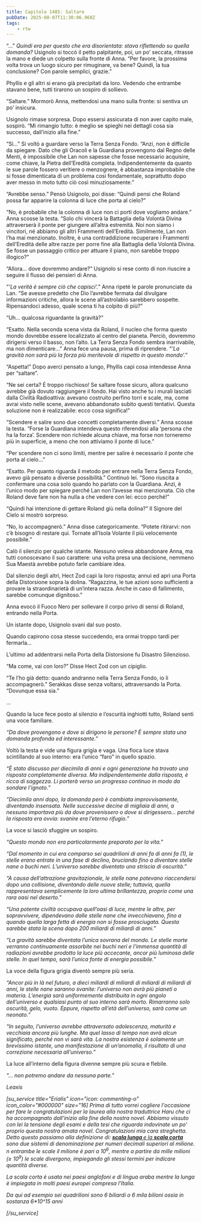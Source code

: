 ```yaml
---
title: Capitolo 1485: Saltare
pubDate: 2025-08-07T11:30:06.968Z
tags:
    - rtw
---
```



“…” <em>Quindi era per questo che era disorientata: stava riflettendo su quella domanda?</em> Usignolo si toccò il petto palpitante, poi, un po’ seccata, ritrasse la mano e diede un colpetto sulla fronte di Anna. “Per favore, la prossima volta trova un luogo sicuro per rimuginare, va bene? Quindi, la tua conclusione? Con parole semplici, grazie.”


Phyllis e gli altri si erano già precipitati da loro. Vedendo che entrambe stavano bene, tutti tirarono un sospiro di sollievo.


“Saltare.” Mormorò Anna, mettendosi una mano sulla fronte: si sentiva un po’ insicura.


Usignolo rimase sorpresa. Dopo essersi assicurata di non aver capito male, sospirò. “Mi rimangio tutto: è meglio se spieghi nei dettagli cosa sia successo, dall’inizio alla fine.”


“Sì…” Si voltò a guardare verso la Terra Senza Fondo. “Anzi, non è difficile da spiegare. Dato che gli Oracoli e la Guardiana provengono dal Regno delle Menti, è impossibile che Lan non sapesse che fosse necessario acquisire, come chiave, la Pietra dell’Eredità completa. Indipendentemente da quanto le sue parole fossero veritiere o menzognere, è abbastanza improbabile che si fosse dimenticata di un problema così fondamentale, soprattutto dopo aver messo in moto tutto ciò così minuziosamente.”


“Avrebbe senso.” Pensò Usignolo, poi disse: “Quindi pensi che Roland possa far apparire la colonna di luce che porta al cielo?”


“No, è probabile che la colonna di luce non ci porti dove vogliamo andare.” Anna scosse la testa. “Solo chi vincerà la Battaglia della Volontà Divina attraverserà il ponte per giungere all’altra estremità. Noi non siamo i vincitori, né abbiamo gli altri Frammenti dell’Eredità. Similmente, Lan non l’ha mai menzionato. Inoltre, è una contraddizione recuperare i Frammenti dell’Eredità delle altre razze per porre fine alla Battaglia della Volontà Divina. Se fosse un passaggio critico per attuare il piano, non sarebbe troppo illogico?”


“Allora… dove dovremmo andare?” Usignolo si rese conto di non riuscire a seguire il flusso dei pensieri di Anna.


“<em>’La verità è sempre ciò che capisci’.</em>” Anna ripeté le parole pronunciate da Lan. “Se avesse predetto che Dio l’avrebbe fermata dal divulgare informazioni critiche, allora le scene all’astrolabio sarebbero sospette. Ripensandoci adesso, quale scena ti ha colpito di più?”


“Uh… qualcosa riguardante la gravità?”


“Esatto. Nella seconda scena vista da Roland, il nucleo che forma questo mondo dovrebbe essere localizzato al centro del pianeta. Perciò, dovremmo dirigersi verso il basso, non l’alto. La Terra Senza Fondo sembra inarrivabile, ma non dimenticare…” Anna fece una pausa, prima di riprendere. “<em>’La gravità non sarà più la forza più meritevole di rispetto in questo mondo’.</em>”


“Aspetta!” Dopo averci pensato a lungo, Phyllis capì cosa intendesse Anna per “saltare”.


“Ne sei certa? È troppo rischioso! Se saltare fosse sicuro, allora qualcuno avrebbe già dovuto raggiungere il fondo. Hai visto anche tu i murali lasciati dalla Civiltà Radioattiva: avevano costruito perfino torri e scale, ma, come avrai visto nelle scene, avevano abbandonato subito questi tentativi. Questa soluzione non è realizzabile: ecco cosa significa!”


“Scendere e salire sono due concetti completamente diversi.” Anna scosse la testa. “Forse la Guardiana intendeva questo riferendosi alla ‘persona che ha la forza’. Scendere non richiede alcuna chiave, ma forse non torneremo più in superficie, a meno che non attiviamo il ponte di luce.”


“Per scendere non ci sono limiti, mentre per salire è necessario il ponte che porta al cielo…”


“Esatto. Per quanto riguarda il metodo per entrare nella Terra Senza Fondo, avevo già pensato a diverse possibilità.” Continuò lei. “Sono riuscita a confermare una cosa solo quando ho parlato con la Guardiana. Anzi, è l’unico modo per spiegare perché Lan non l’avesse mai menzionata. Ciò che Roland deve fare non ha nulla a che vedere con lei: ecco perché!”


“Quindi hai intenzione di gettare Roland giù nella dolina?” Il Signore del Cielo si mostrò sorpreso.


“No, lo accompagnerò.” Anna disse categoricamente. “Potete ritirarvi: non c’è bisogno di restare qui. Tornate all’Isola Volante il più velocemente possibile.”


Calò il silenzio per qualche istante. Nessuno voleva abbandonare Anna, ma tutti conoscevano il suo carattere: una volta presa una decisione, nemmeno Sua Maestà avrebbe potuto farle cambiare idea.


Dal silenzio degli altri, Hect Zod capì la loro risposta; annuì ed aprì una Porta della Distorsione sopra la dolina. “Ragazzina, le tue azioni sono sufficienti a provare la straordinarietà di un’intera razza. Anche in caso di fallimento, sarebbe comunque dignitoso.”


Anna evocò il Fuoco Nero per sollevare il corpo privo di sensi di Roland, entrando nella Porta.


Un istante dopo, Usignolo svanì dal suo posto.


Quando capirono cosa stesse succedendo, era ormai troppo tardi per fermarla…


L’ultimo ad addentrarsi nella Porta della Distorsione fu Disastro Silenzioso.


“Ma come, vai con loro?” Disse Hect Zod con un cipiglio.


“Te l’ho già detto: quando andranno nella Terra Senza Fondo, io li accompagnerò.” Serakkas disse senza voltarsi, attraversando la Porta. “Dovunque essa sia.”






…






Quando la luce fece posto al silenzio e l’oscurità inghiottì tutto, Roland sentì una voce familiare.


<em>“Da dove provengono e dove si dirigono le persone? È sempre stata una domanda profonda ed interessante.”</em>


Voltò la testa e vide una figura grigia e vaga. Una fioca luce stava scintillando al suo interno: era l’unico “faro” in quello spazio.


<em>“È stato discusso per diecimila di anni e ogni generazione ha trovato una risposta completamente diversa. Ma indipendentemente dalla risposta, è ricca di saggezza. Li porterà verso un progresso continuo in modo da sondare l’ignoto.”</em>


<em>“Diecimila anni dopo, la domanda però è cambiata improvvisamente, diventando insensata. Nelle successive decine di migliaia di anni, a nessuno importava più da dove provenissero o dove si dirigessero… perché la risposta era ovvia: svanire era l’eterno rifugio.”</em>


La voce si lasciò sfuggire un sospiro.


<em>“Questo mondo non era particolarmente preparato per la vita.”</em>


<em>“Dal momento in cui era comparso sei quadrilioni di anni fa di anni fa (1), le stelle erano entrate in una fase di declino, bruciando fino a diventare stelle nane o buchi neri. L’universo sarebbe diventato una striscia di oscurità.”</em>


<em>“A causa dell’attrazione gravitazionale, le stelle nane potevano riaccendersi dopo una collisione, diventando delle nuove stelle; tuttavia, quella rappresentava semplicemente la loro ultima brillantezza, proprio come una rara oasi nel deserto.”</em>


<em>“Una potente civiltà occupava quell’oasi di luce, mentre le altre, per sopravvivere, dipendevano dalle stelle nane che invecchiavano, fino a quando quella larga fetta di energia non si fosse prosciugata. Questa sarebbe stata la scena dopo 200 miliardi di miliardi di anni.”</em>


<em>“La gravità sarebbe diventata l’unica sovrana del mondo. Le stelle morte verranno continuamente assorbite nei buchi neri e l’immensa quantità di radiazioni avrebbe prodotto la luce più accecante, ancor più luminosa delle stelle. In quel tempo, sarà l’unica fonte di energia possibile.”</em>


La voce della figura grigia diventò sempre più seria.


<em>“Ancor più in là nel futuro, a dieci miliardi di miliardi di miliardi di miliardi di anni, le stelle nane saranno svanite: l’universo non avrà più pianeti o materia. L’energia sarà uniformemente distribuita in ogni angolo dell’universo e qualsiasi punto al suo interno sarà morto. Rimarranno solo oscurità, gelo, vuoto. Eppure, rispetto all’età dell’universo, sarà come un neonato.”</em>


<em>“In seguito, l’universo avrebbe attraversato adolescenza, maturità e vecchiaia ancora più lunghe. Ma quel lasso di tempo non avrà alcun significato, perché non vi sarà vita. </em><em>La nostra esistenza è solamente un brevissimo istante, una manifestazione di un’anomalia, il risultato di una correzione necessaria all’universo.”</em>


La luce all’interno della figura divenne sempre più scura e flebile.


<em>“… non potremo andare da nessuna parte.”</em>


<em> </em>


<em> </em>


<em>Leaxis</em>


<em>[su_service title="Erialis" icon="icon: commenting-o" icon_color="#000000" size="16] Prima di tutto vorrei cogliere l'occasione per fare le congratulazioni per la laurea alla nostra traduttrice Haru che ci ha accompagnato dall'inizio alla fine della nostra novel. Abbiamo vissuto con lei la tensione degli esami e della tesi che riguarda indovinate un po' proprio questa nostra amata novel. Congratulazioni mia cara streghetta. Detto questo passiamo alla definizione di:  <a href="https://it.wikipedia.org/wiki/Scala_lunga_e_scala_corta"><strong>scala lunga </strong>e la <strong>scala corta</strong></a> sono due sistemi di denominazione per numeri decimali superiori al milione. n entrambe le scale il milione è pari a 10<sup>6</sup>, mentre a partire da mille milioni (≥ 10<sup>9</sup>) le scale divergono, impiegando gli stessi termini per indicare quantità diverse.</em>


<em>La scala corta è usata nei paesi anglofoni e di lingua araba mentre la lunga è impiegata in molti paesi europei compresa l’Italia.</em>


<em>Da qui ad esempio sei quadrilioni sono 6 biliardi o 6 mila bilioni ossia in sostanza  6*10^15 anni</em>


<em>[/su_service]</em>






<sup> </sup>
                                


                                



